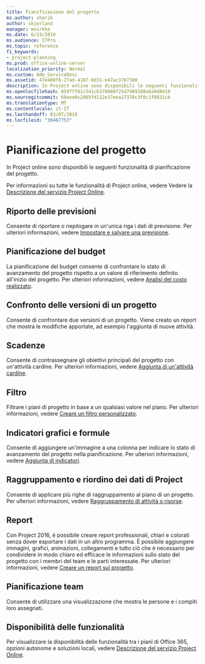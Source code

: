 ```yaml
---
title: Pianificazione del progetto
ms.author: sharik
author: skjerland
manager: mnirkhe
ms.date: 6/13/2018
ms.audience: ITPro
ms.topic: reference
f1_keywords:
- project-planning
ms.prod: office-online-server
localization_priority: Normal
ms.custom: Adm_ServiceDesc
ms.assetid: 47e400f8-27ad-4187-8d31-e47ac3767300
description: In Project online sono disponibili le seguenti funzionalità di pianificazione del progetto.
ms.openlocfilehash: 059fff81c541cb378688f25d7d09180a8a9d8419
ms.sourcegitcommit: 68eee0c2885fd112e37eea27370c3f8c1f0831cb
ms.translationtype: MT
ms.contentlocale: it-IT
ms.lasthandoff: 03/07/2019
ms.locfileid: "30467753"
---
```

# <a name="project-planning"></a>Pianificazione del progetto

In Project online sono disponibili le seguenti funzionalità di pianificazione del progetto.
  
Per informazioni su tutte le funzionalità di Project online, vedere Vedere la [Descrizione del servizio Project Online](project-online-service-description.md).
  
## <a name="baseline-rollup"></a>Riporto delle previsioni
<a name="bkmk_Baselinerollup"> </a>

Consente di riportare o riepilogare in un'unica riga i dati di previsione. Per ulteriori informazioni, vedere [Impostare e salvare una previsione](https://go.microsoft.com/fwlink/p/?LinkId=271346).
  
## <a name="budget-planning"></a>Pianificazione del budget
<a name="bkmk_Budgetplanning"> </a>

La pianificazione del budget consente di confrontare lo stato di avanzamento del progetto rispetto a un valore di riferimento definito all'inizio del progetto. Per ulteriori informazioni, vedere [Analisi del costo realizzato](https://go.microsoft.com/fwlink/p/?LinkId=271336).
  
## <a name="compare-project-versions"></a>Confronto delle versioni di un progetto
<a name="bkmk_Compareprojectversions"> </a>

Consente di confrontare due versioni di un progetto. Viene creato un report che mostra le modifiche apportate, ad esempio l'aggiunta di nuove attività.
  
## <a name="deadlines"></a>Scadenze
<a name="bkmk_Deadlines"> </a>

Consente di contrassegnare gli obiettivi principali del progetto con un'attività cardine. Per ulteriori informazioni, vedere [Aggiunta di un'attività cardine](https://go.microsoft.com/fwlink/p/?LinkId=271339).
  
## <a name="filtering"></a>Filtro
<a name="bkmk_Filtering"> </a>

Filtrare i piani di progetto in base a un qualsiasi valore nel piano. Per ulteriori informazioni, vedere [Creare un filtro personalizzato](https://go.microsoft.com/fwlink/p/?LinkId=271341).
  
## <a name="formulas-and-graphical-indicators"></a>Indicatori grafici e formule
<a name="bkmk_Formulasandgraphicalindicators"> </a>

Consente di aggiungere un'immagine a una colonna per indicare lo stato di avanzamento del progetto nella pianificazione. Per ulteriori informazioni, vedere [Aggiunta di indicatori](https://go.microsoft.com/fwlink/p/?LinkId=271340).
  
## <a name="group-and-sort-project-data"></a>Raggruppamento e riordino dei dati di Project
<a name="bkmk_GroupandsortProjectdata"> </a>

Consente di applicare più righe di raggruppamento al piano di un progetto. Per ulteriori informazioni, vedere [Raggruppamento di attività o risorse](https://go.microsoft.com/fwlink/p/?LinkId=271326).
  
## <a name="reports"></a>Report
<a name="bkmk_Reports"> </a>

Con Project 2016, è possibile creare report professionali, chiari e colorati senza dover esportare i dati in un altro programma. È possibile aggiungere immagini, grafici, animazioni, collegamenti e tutto ciò che è necessario per condividere in modo chiaro ed efficace le informazioni sullo stato del progetto con i membri del team e le parti interessate. Per ulteriori informazioni, vedere [Creare un report sul progetto](https://go.microsoft.com/fwlink/p/?LinkId=271349).
  
## <a name="team-planner"></a>Pianificazione team
<a name="bkmk_TeamPlanner"> </a>

Consente di utilizzare una visualizzazione che mostra le persone e i compiti loro assegnati. 
  
## <a name="feature-availability"></a>Disponibilità delle funzionalità
<a name="bkmk_TeamPlanner"> </a>

Per visualizzare la disponibilità delle funzionalità tra i piani di Office 365, opzioni autonome e soluzioni locali, vedere [Descrizione del servizio Project Online](project-online-service-description.md).
  

